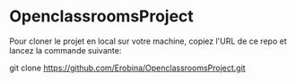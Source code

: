 # OpenclassroomsProject

Pour cloner le projet en local sur votre machine, copiez l'URL de ce repo et lancez la commande suivante:

git clone https://github.com/Erobina/OpenclassroomsProject.git
